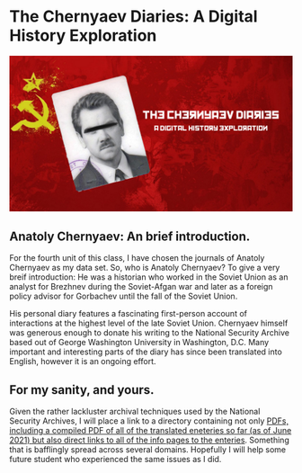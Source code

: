 # The Chernyaev Diaries: A Digital History Exploration
![banner](https://raw.githubusercontent.com/BSheskay/DH-Exploration-Exercise/gh-pages/banner2.png)
## Anatoly Chernyaev: An brief introduction.

For the fourth unit of this class, I have chosen the journals of Anatoly Chernyaev as my data set. So, who is Anatoly Chernyaev? To give a very breif introduction: He was a historian who worked in the Soviet Union as an analyst for Brezhnev during the Soviet-Afgan war and later as a foreign policy advisor for Gorbachev until the fall of the Soviet Union. 

His personal diary features a fascinating first-person account of interactions at the highest level of the late Soviet Union. Chernyaev himself was generous enough to donate his writing to the National Security Archive based out of George Washington University in Washington, D.C. Many important and interesting parts of the diary has since been translated into English, however it is an ongoing effort.

## For my sanity, and yours.

Given the rather lackluster archival techniques used by the National Security Archives, I will place a link to a directory containing not only [PDFs, including a compiled PDF of all of the translated eneteries so far (as of June 2021) but also direct links to all of the info pages to the enteries](https://github.com/BSheskay/DH-Exploration-Exercise/tree/archive). Something that is bafflingly spread across several domains. Hopefully I will help some future student who experienced the same issues as I did.

